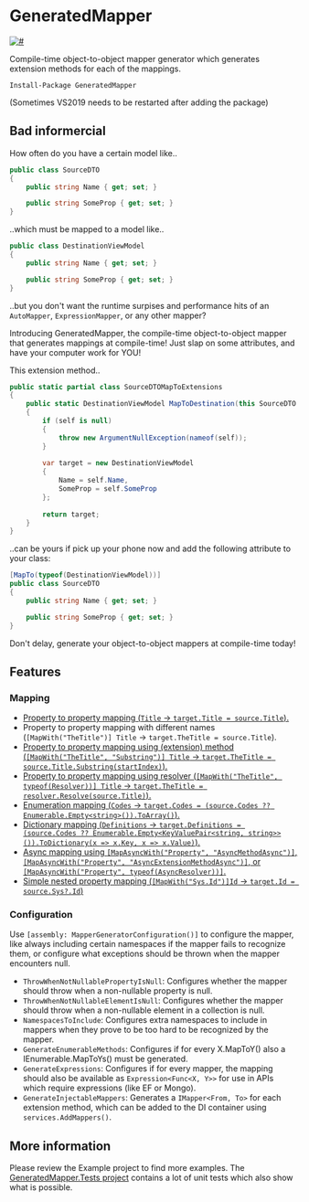 # GeneratedMapper

[![#](https://img.shields.io/nuget/v/GeneratedMapper?style=flat-square)](https://www.nuget.org/packages/GeneratedMapper)

Compile-time object-to-object mapper generator which generates extension methods for each of the mappings.

```
Install-Package GeneratedMapper
```

(Sometimes VS2019 needs to be restarted after adding the package)

## Bad informercial

How often do you have a certain model like..

```c#
public class SourceDTO
{
    public string Name { get; set; }

    public string SomeProp { get; set; }
}
```

..which must be mapped to a model like..

```c#
public class DestinationViewModel
{
    public string Name { get; set; }

    public string SomeProp { get; set; }
}
```

..but you don't want the runtime surpises and performance hits of an `AutoMapper`, `ExpressionMapper`, or any other mapper?

Introducing GeneratedMapper, the compile-time object-to-object mapper that generates mappings at compile-time! Just slap on some attributes, and have your computer work for YOU!

This extension method..

```c#
public static partial class SourceDTOMapToExtensions
{
    public static DestinationViewModel MapToDestination(this SourceDTO self)
    {
        if (self is null)
        {
            throw new ArgumentNullException(nameof(self));
        }
            
        var target = new DestinationViewModel
        {
            Name = self.Name,
            SomeProp = self.SomeProp
        };
            
        return target;
    }
}
```

..can be yours if pick up your phone now and add the following attribute to your class:

```c#
[MapTo(typeof(DestinationViewModel))]
public class SourceDTO
{
    public string Name { get; set; }

    public string SomeProp { get; set; }
}
```

Don't delay, generate your object-to-object mappers at compile-time today!

## Features

### Mapping

- [Property to property mapping (`Title` -> `target.Title = source.Title`).](https://github.com/ThomasBleijendaal/GeneratedMapper/blob/main/src/GeneratedMapper.Tests/BasicMappingGeneratorTests.cs)
- Property to property mapping with different names (`[MapWith("TheTitle")] Title` -> `target.TheTitle = source.Title`).
- [Property to property mapping using (extension) method (`[MapWith("TheTitle", "Substring")] Title` -> `target.TheTitle = source.Title.Substring(startIndex)`).](https://github.com/ThomasBleijendaal/GeneratedMapper/blob/main/src/GeneratedMapper.Tests/BasicExtensionMethodMappingGeneratorTests.cs)
- [Property to property mapping using resolver (`[MapWith("TheTitle", typeof(Resolver))] Title` -> `target.TheTitle = resolver.Resolve(source.Title)`).](https://github.com/ThomasBleijendaal/GeneratedMapper/blob/main/src/GeneratedMapper.Tests/BasicResolverMappingGeneratorTests.cs)
- [Enumeration mapping (`Codes` -> `target.Codes = (source.Codes ?? Enumerable.Empty<string>()).ToArray()`).](https://github.com/ThomasBleijendaal/GeneratedMapper/blob/main/src/GeneratedMapper.Tests/CollectionEnumerableMappingGeneratorTests.cs)
- [Dictionary mapping (`Definitions` -> `target.Definitions = (source.Codes ?? Enumerable.Empty<KeyValuePair<string, string>>()).ToDictionary(x => x.Key, x => x.Value)`).](https://github.com/ThomasBleijendaal/GeneratedMapper/blob/main/src/GeneratedMapper.Tests/DictionaryMapperGeneratorTests.cs)
- [Async mapping using `[MapAsyncWith("Property", "AsyncMethodAsync")]`, `[MapAsyncWith("Property", "AsyncExtensionMethodAsync")]`, or `[MapAsyncWith("Property", typeof(AsyncResolver))]`.](https://github.com/ThomasBleijendaal/GeneratedMapper/blob/main/src/GeneratedMapper.Tests/AsyncMappingGeneratorTests.cs)
- [Simple nested property mapping (`[MapWith("Sys.Id")]Id` -> `target.Id = source.Sys?.Id`)](https://github.com/ThomasBleijendaal/GeneratedMapper/blob/main/src/GeneratedMapper.Tests/NestedMappingGeneratorTests.cs)

### Configuration

Use `[assembly: MapperGeneratorConfiguration()]` to configure the mapper, like always including certain namespaces if the mapper fails to recognize them,
or configure what exceptions should be thrown when the mapper encounters null.

- `ThrowWhenNotNullablePropertyIsNull`: Configures whether the mapper should throw when a non-nullable property is null.
- `ThrowWhenNotNullableElementIsNull`: Configures whether the mapper should throw when a non-nullable element in a collection is null.
- `NamespacesToInclude`: Configures extra namespaces to include in mappers when they prove to be too hard to be recognized by the mapper.
- `GenerateEnumerableMethods`: Configures if for every X.MapToY() also a IEnumerable<X>.MapToYs() must be generated.
- `GenerateExpressions`: Configures if for every mapper, the mapping should also be available as `Expression<Func<X, Y>>` for use in APIs which require expressions (like EF or Mongo).
- `GenerateInjectableMappers`: Generates a `IMapper<From, To>` for each extension method, which can be added to the DI container using `services.AddMappers()`.

## More information

Please review the Example project to find more examples. The [GeneratedMapper.Tests project](https://github.com/ThomasBleijendaal/GeneratedMapper/tree/main/src/GeneratedMapper.Tests) contains
a lot of unit tests which also show what is possible.

